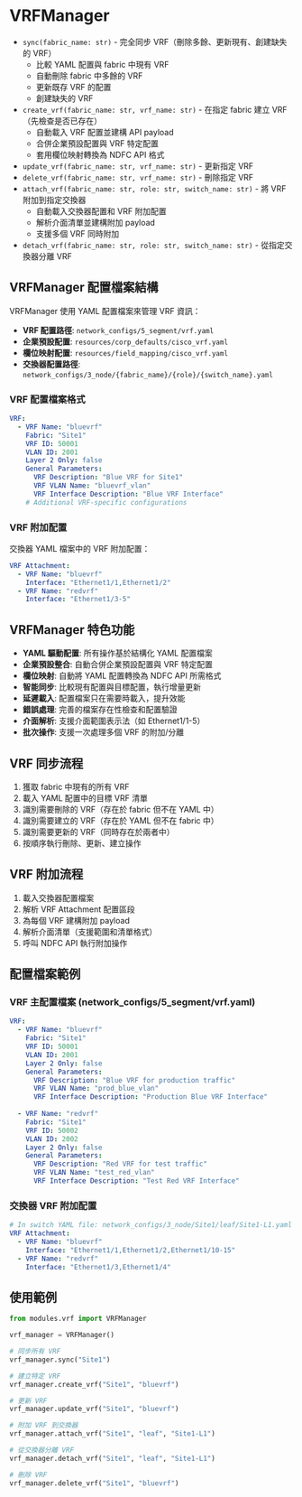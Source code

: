 # VRFManager
- `sync(fabric_name: str)` - 完全同步 VRF（刪除多餘、更新現有、創建缺失的 VRF）
  - 比較 YAML 配置與 fabric 中現有 VRF
  - 自動刪除 fabric 中多餘的 VRF
  - 更新既存 VRF 的配置
  - 創建缺失的 VRF
- `create_vrf(fabric_name: str, vrf_name: str)` - 在指定 fabric 建立 VRF（先檢查是否已存在）
  - 自動載入 VRF 配置並建構 API payload
  - 合併企業預設配置與 VRF 特定配置
  - 套用欄位映射轉換為 NDFC API 格式
- `update_vrf(fabric_name: str, vrf_name: str)` - 更新指定 VRF
- `delete_vrf(fabric_name: str, vrf_name: str)` - 刪除指定 VRF
- `attach_vrf(fabric_name: str, role: str, switch_name: str)` - 將 VRF 附加到指定交換器
  - 自動載入交換器配置和 VRF 附加配置
  - 解析介面清單並建構附加 payload
  - 支援多個 VRF 同時附加
- `detach_vrf(fabric_name: str, role: str, switch_name: str)` - 從指定交換器分離 VRF

## VRFManager 配置檔案結構
VRFManager 使用 YAML 配置檔案來管理 VRF 資訊：
- **VRF 配置路徑**: `network_configs/5_segment/vrf.yaml`
- **企業預設配置**: `resources/corp_defaults/cisco_vrf.yaml`
- **欄位映射配置**: `resources/field_mapping/cisco_vrf.yaml`
- **交換器配置路徑**: `network_configs/3_node/{fabric_name}/{role}/{switch_name}.yaml`

### VRF 配置檔案格式
```yaml
VRF:
  - VRF Name: "bluevrf"
    Fabric: "Site1"
    VRF ID: 50001
    VLAN ID: 2001
    Layer 2 Only: false
    General Parameters:
      VRF Description: "Blue VRF for Site1"
      VRF VLAN Name: "bluevrf_vlan"
      VRF Interface Description: "Blue VRF Interface"
    # Additional VRF-specific configurations
```

### VRF 附加配置
交換器 YAML 檔案中的 VRF 附加配置：
```yaml
VRF Attachment:
  - VRF Name: "bluevrf"
    Interface: "Ethernet1/1,Ethernet1/2"
  - VRF Name: "redvrf"
    Interface: "Ethernet1/3-5"
```

## VRFManager 特色功能
- **YAML 驅動配置**: 所有操作基於結構化 YAML 配置檔案
- **企業預設整合**: 自動合併企業預設配置與 VRF 特定配置
- **欄位映射**: 自動將 YAML 配置轉換為 NDFC API 所需格式
- **智能同步**: 比較現有配置與目標配置，執行增量更新
- **延遲載入**: 配置檔案只在需要時載入，提升效能
- **錯誤處理**: 完善的檔案存在性檢查和配置驗證
- **介面解析**: 支援介面範圍表示法（如 Ethernet1/1-5）
- **批次操作**: 支援一次處理多個 VRF 的附加/分離

## VRF 同步流程
1. 獲取 fabric 中現有的所有 VRF
2. 載入 YAML 配置中的目標 VRF 清單
3. 識別需要刪除的 VRF（存在於 fabric 但不在 YAML 中）
4. 識別需要建立的 VRF（存在於 YAML 但不在 fabric 中）
5. 識別需要更新的 VRF（同時存在於兩者中）
6. 按順序執行刪除、更新、建立操作

## VRF 附加流程
1. 載入交換器配置檔案
2. 解析 VRF Attachment 配置區段
3. 為每個 VRF 建構附加 payload
4. 解析介面清單（支援範圍和清單格式）
5. 呼叫 NDFC API 執行附加操作

## 配置檔案範例

### VRF 主配置檔案 (network_configs/5_segment/vrf.yaml)
```yaml
VRF:
  - VRF Name: "bluevrf"
    Fabric: "Site1"
    VRF ID: 50001
    VLAN ID: 2001
    Layer 2 Only: false
    General Parameters:
      VRF Description: "Blue VRF for production traffic"
      VRF VLAN Name: "prod_blue_vlan"
      VRF Interface Description: "Production Blue VRF Interface"
  
  - VRF Name: "redvrf"
    Fabric: "Site1"
    VRF ID: 50002
    VLAN ID: 2002
    Layer 2 Only: false
    General Parameters:
      VRF Description: "Red VRF for test traffic"
      VRF VLAN Name: "test_red_vlan"
      VRF Interface Description: "Test Red VRF Interface"
```

### 交換器 VRF 附加配置
```yaml
# In switch YAML file: network_configs/3_node/Site1/leaf/Site1-L1.yaml
VRF Attachment:
  - VRF Name: "bluevrf"
    Interface: "Ethernet1/1,Ethernet1/2,Ethernet1/10-15"
  - VRF Name: "redvrf"
    Interface: "Ethernet1/3,Ethernet1/4"
```

## 使用範例
```python
from modules.vrf import VRFManager

vrf_manager = VRFManager()

# 同步所有 VRF
vrf_manager.sync("Site1")

# 建立特定 VRF
vrf_manager.create_vrf("Site1", "bluevrf")

# 更新 VRF
vrf_manager.update_vrf("Site1", "bluevrf")

# 附加 VRF 到交換器
vrf_manager.attach_vrf("Site1", "leaf", "Site1-L1")

# 從交換器分離 VRF
vrf_manager.detach_vrf("Site1", "leaf", "Site1-L1")

# 刪除 VRF
vrf_manager.delete_vrf("Site1", "bluevrf")
```
